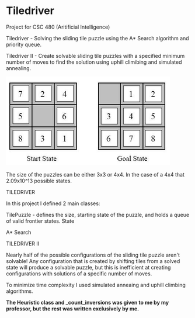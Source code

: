 # Tiledriver

Project for CSC 480 (Aritificial Intelligence) 

Tiledriver - Solving the sliding tile puzzle using the A* Search algorithm and priority queue.

Tiledriver II - Create solvable sliding tile puzzles with a specified minimum number of moves to find the solution using uphill climibing and simulated annealing.

![My Image](ex_puzzle.jpg "Example TilePuzzle")

The size of the puzzles can be either 3x3 or 4x4. In the case of a 4x4 that 2.09x10^13 possible states.

TILEDRIVER

In this project I defined 2 main classes:

TilePuzzle - defines the size, starting state of the puzzle, and holds a queue of valid frontier states. 
State

A* Search

TILEDRIVER II

Nearly half of the possible configurations of the sliding tile puzzle aren't solvable! Any configuration that is created by shifting tiles from a solved state will produce a solvable puzzle, but this is inefficient at creating configurations with solutions of a specific number of moves.

To minimize time complexity I used simulated anneaing and uphill climbing algorithms.


**The Heuristic class and _count_inversions was given to me by my professor, but the rest was written exclusively by me.**
